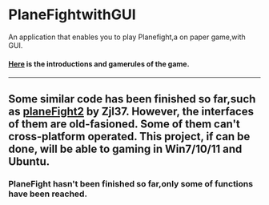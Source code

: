 # PlaneFightwithGUI
An application that enables you to play Planefight,a on paper game,with GUI.

#### [Here](https://github.com/zhr1502/PlaneFightwithGUI.git) is the introductions and gamerules of the game.
***
Some similar code has been finished so far,such as [planeFight2](https://github.com/Zjl37/planeFight2) by Zjl37.
However, the interfaces of them are old-fasioned. Some of them can't cross-platform operated.
This project, if can be done, will be able to gaming in Win7/10/11 and Ubuntu.
---

### PlaneFight hasn't been finished so far,only some of functions have been reached.
